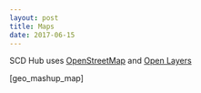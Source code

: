 ```yaml
---
layout: post
title: Maps
date: 2017-06-15
---
```


SCD Hub uses [OpenStreetMap](https://openstreetmap.org) and [Open Layers](http://openlayers.org)

[geo_mashup_map]